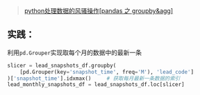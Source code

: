 > [python处理数据的风骚操作[pandas 之 groupby&agg]](https://segmentfault.com/a/1190000012394176)

## 实践：

利用`pd.Grouper`实现取每个月的数据中的最新一条

```python
slicer = lead_snapshots_df.groupby(
    [pd.Grouper(key='snapshot_time', freq='M'), 'lead_code']
)['snapshot_time'].idxmax()     # 获取每月最新一条数据的索引
lead_monthly_snapshots_df = lead_snapshots_df.loc[slicer]
```

